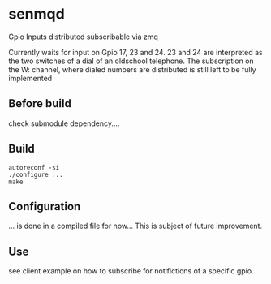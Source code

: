 senmqd
======

Gpio Inputs distributed subscribable via zmq

Currently waits for input on Gpio 17, 23 and 24. 
23 and 24 are interpreted as the two switches of a dial of an oldschool telephone.
The subscription on the W: channel, where dialed numbers are distributed is still left to
be fully implemented

## Before build
check submodule dependency....

## Build
	autoreconf -si
	./configure ...
	make

## Configuration
... is done in a compiled file for now... This is subject of future improvement.

## Use
see client example on  how to subscribe for notifictions of a specific gpio.






